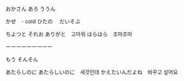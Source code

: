 

おかさん
あろ
ううん　



かぜ　- cold 
ひたの　
だいそぶ　

ちよつと
それお
ありがと　고마워
はらはら　조마조마

ーーーーーーーーー

もう
そんそん


あたらしのに
あたらしいのに　새것인데
かえたいんだよね　바꾸고 싶어요
